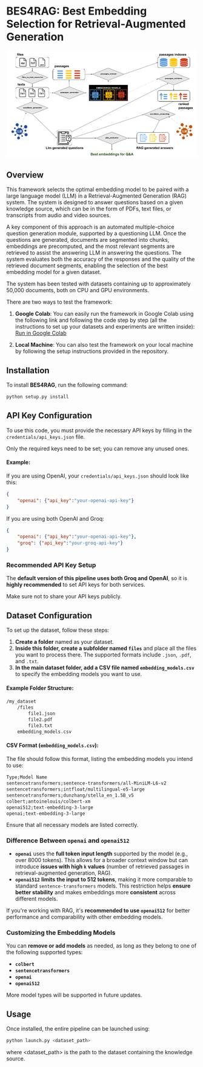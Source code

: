 # BES4RAG: Best Embedding Selection for Retrieval-Augmented Generation

![Pipeline Diagram](pipeline.png)

## Overview
This framework selects the optimal embedding model to be paired with a large language model (LLM) in a Retrieval-Augmented Generation (RAG) system. The system is designed to answer questions based on a given knowledge source, which can be in the form of PDFs, text files, or transcripts from audio and video sources.

A key component of this approach is an automated multiple-choice question generation module, supported by a questioning LLM. Once the questions are generated, documents are segmented into chunks, embeddings are precomputed, and the most relevant segments are retrieved to assist the answering LLM in answering the questions. The system evaluates both the accuracy of the responses and the quality of the retrieved document segments, enabling the selection of the best embedding model for a given dataset.

The system has been tested with datasets containing up to approximately 50,000 documents, both on CPU and GPU environments.


There are two ways to test the framework:

1. **Google Colab**: You can easily run the framework in Google Colab using the following link and following the code step by step (all the instructions to set up your datasets and experiments are written inside):  
   [Run in Google Colab](https://colab.research.google.com/drive/1VGMA1cHQ2ClTuXvKgVDcqhYA14YRgEX2?usp=sharing)
   
2. **Local Machine**: You can also test the framework on your local machine by following the setup instructions provided in the repository.


## 


## Installation
To install **BES4RAG**, run the following command:

```bash
python setup.py install
```

## API Key Configuration  

To use this code, you must provide the necessary API keys by filling in the `credentials/api_keys.json` file.  

Only the required keys need to be set; you can remove any unused ones.  

#### Example:  

If you are using OpenAI, your `credentials/api_keys.json` should look like this:  

```json
{
    "openai": {"api_key":"your-openai-api-key"}
}
```

If you are using both OpenAI and Groq:  

```json
{
    "openai": {"api_key":"your-openai-api-key"},
    "groq": {"api_key":"your-groq-api-key"}
}
```  



### Recommended API Key Setup  

The **default version of this pipeline uses both Groq and OpenAI**, so it is **highly recommended** to set API keys for both services.  

Make sure not to share your API keys publicly.


## Dataset Configuration  

To set up the dataset, follow these steps:  

1. **Create a folder** named as your dataset.  
2. **Inside this folder, create a subfolder named `files`** and place all the files you want to process there. The supported formats include `.json`, `.pdf`, and `.txt`.  
3. **In the main dataset folder, add a CSV file named `embedding_models.csv`** to specify the embedding models you want to use.  

#### Example Folder Structure:  
```
/my_dataset
    /files
        file1.json
        file2.pdf
        file3.txt
    embedding_models.csv
```

#### CSV Format (`embedding_models.csv`):  
The file should follow this format, listing the embedding models you intend to use:  

```
Type;Model Name
sentencetransformers;sentence-transformers/all-MiniLM-L6-v2
sentencetransformers;intfloat/multilingual-e5-large
sentencetransformers;dunzhang/stella_en_1.5B_v5
colbert;antoinelouis/colbert-xm
openai512;text-embedding-3-large
openai;text-embedding-3-large
```

Ensure that all necessary models are listed correctly.

### Difference Between `openai` and `openai512`  

- **`openai`** uses the **full token input length** supported by the model (e.g., over 8000 tokens). This allows for a broader context window but can introduce **issues with high `k` values** (number of retrieved passages in retrieval-augmented generation, RAG). 
- **`openai512`** **limits the input to 512 tokens**, making it more comparable to standard `sentence-transformers` models. This restriction helps **ensure better stability** and makes embeddings more **consistent** across different models.  

If you're working with RAG, it's **recommended to use `openai512`** for better performance and comparability with other embedding models.  

### Customizing the Embedding Models  

You can **remove or add models** as needed, as long as they belong to one of the following supported types:  

- **`colbert`**  
- **`sentencetransformers`**  
- **`openai`**  
- **`openai512`**  

More model types will be supported in future updates.

## Usage

Once installed, the entire pipeline can be launched using:
```bash
python launch.py <dataset_path>
```
where <dataset_path> is the path to the dataset containing the knowledge source.


